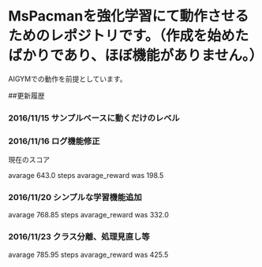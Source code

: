 # MsPacmanを強化学習にて動作させるためのレポジトリです。（作成を始めたばかりであり、ほぼ機能がありません。）

AIGYMでの動作を前提としています。

##更新履歴

### 2016/11/15 サンプルベースに動くだけのレベル  
### 2016/11/16 ログ機能修正
現在のスコア 

avarage 643.0 steps
avarage_reward was 198.5

### 2016/11/20 シンプルな学習機能追加
avarage 768.85 steps
avarage_reward was 332.0

### 2016/11/23 クラス分離、処理見直し等
avarage 785.95 steps
avarage_reward was 425.5
